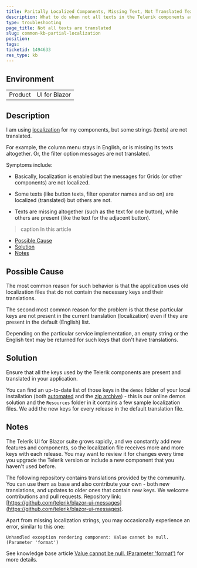 ```yaml
---
title: Paritally Localized Components, Missing Text, Not Translated Text
description: What to do when not all texts in the Telerik components are translated based on the localization
type: troubleshooting
page_title: Not all texts are translated
slug: common-kb-partial-localization
position: 
tags: 
ticketid: 1494633
res_type: kb
---
```


## Environment

<table>
    <tbody>
        <tr>
            <td>Product</td>
            <td>UI for Blazor</td>
        </tr>
    </tbody>
</table>


## Description
I am using [localization](slug://globalization-localization) for my components, but some strings (texts) are not translated. 

For example, the column menu stays in English, or is missing its texts altogether. Or, the filter option messages are not translated. 

Symptoms include:

* Basically, localization is enabled but the messages for Grids (or other components) are not localized.

* Some texts (like button texts, filter operator names and so on) are localized (translated) but others are not.

* Texts are missing altogether (such as the text for one button), while others are present (like the text for the adjacent button).

>caption In this article

<!-- Start Document Outline -->

* [Possible Cause](#possible-cause)
* [Solution](#solution)
* [Notes](#notes)

<!-- End Document Outline -->

## Possible Cause
The most common reason for such behavior is that the application uses old localization files that do not contain the necessary keys and their translations.

The second most common reason for the problem is that these particular keys are not present in the current translation (localization) even if they are present in the default (English) list.

Depending on the particular service implementation, an empty string or the English text may be returned for such keys that don't have translations.

## Solution
Ensure that all the keys used by the Telerik components are present and translated in your application. 

You can find an up-to-date list of those keys in the `demos` folder of your local installation (both [automated](slug://installation/msi) and the [zip archive](slug://installation/zip)) - this is our online demos solution and the `Resources` folder in it contains a few sample localization files. We add the new keys for every release in the default translation file.

## Notes

The Telerik UI for Blazor suite grows rapidly, and we constantly add new features and components, so the localization file receives more and more keys with each release. You may want to review it for changes every time you upgrade the Telerik version or include a new component that you haven't used before.

The following repository contains translations provided by the community. You can use them as base and also contribute your own - both new translations, and updates to older ones that contain new keys. We welcome contributions and pull requests. Repository link: [https://github.com/telerik/blazor-ui-messages](https://github.com/telerik/blazor-ui-messages).

Apart from missing localization strings, you may occasionally experience an error, similar to this one:

`Unhandled exception rendering component: Value cannot be null. (Parameter 'format')`

See knowledge base article [Value cannot be null. (Parameter 'format')](slug://common-kb-null-value-parameter-format) for more details.
